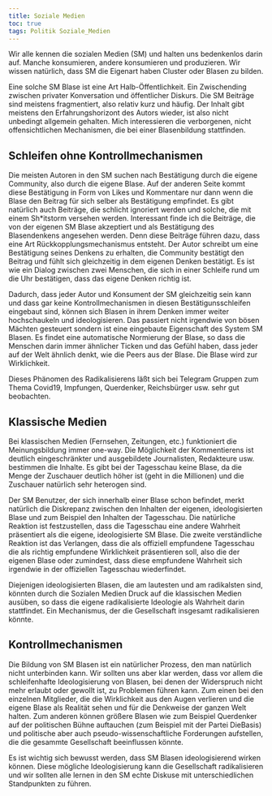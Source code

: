 ```yaml
---
title: Soziale Medien
toc: true
tags: Politik Soziale_Medien
---
```


Wir alle kennen die sozialen Medien (SM) und halten uns bedenkenlos darin auf. Manche konsumieren, andere konsumieren und produzieren. Wir wissen natürlich, dass SM die Eigenart haben Cluster oder Blasen zu bilden.

Eine solche SM Blase ist eine Art Halb-Öffentlichkeit. Ein Zwischending zwischen privater Konversation und öffentlicher Diskurs. Die SM Beiträge sind meistens fragmentiert, also relativ kurz und häufig. Der Inhalt gibt meistens den Erfahrungshorizont des Autors wieder, ist also nicht unbedingt allgemein gehalten. Mich interessieren die verborgenen, nicht offensichtlichen Mechanismen, die bei einer Blasenbildung stattfinden.

## Schleifen ohne Kontrollmechanismen

Die meisten Autoren in den SM suchen nach Bestätigung durch die eigene Community, also durch die eigene Blase. Auf der anderen Seite kommt diese Bestätigung in Form von Likes und Kommentare nur dann wenn die Blase den Beitrag für sich selber als Bestätigung empfindet. Es gibt natürlich auch Beiträge, die schlicht ignoriert werden und solche, die mit einem Sh*itstorm versehen werden. Interessant finde ich die Beiträge, die von der eigenen SM Blase akzeptiert und als Bestätigung des Blasendenkens angesehen werden. Denn diese Beiträge führen dazu, dass eine Art Rückkopplungsmechanismus entsteht. Der Autor schreibt um eine Bestätigung seines Denkens zu erhalten, die Community bestätigt den Beitrag und fühlt sich gleichzeitig in dem eigenen Denken bestätigt. Es ist wie ein Dialog zwischen zwei Menschen, die sich in einer Schleife rund um die Uhr bestätigen, dass das eigene Denken richtig ist.

Dadurch, dass jeder Autor und Konsument der SM gleichzeitig sein kann und dass gar keine Kontrollmechanismen in diesen Bestätigunsschleifen eingebaut sind, können sich Blasen in ihrem Denken immer weiter hochschaukeln und ideologisieren. Das passiert nicht irgendwie von bösen Mächten gesteuert sondern ist eine eingebaute Eigenschaft des System SM Blasen. Es findet eine automatische Normierung der Blase, so dass die Menschen darin immer ähnlicher Ticken und das Gefühl haben, dass jeder auf der Welt ähnlich denkt, wie die Peers aus der Blase. Die Blase wird zur Wirklichkeit.

Dieses Phänomen des Radikalisierens läßt sich bei Telegram Gruppen zum Thema Covid19, Impfungen, Querdenker, Reichsbürger usw. sehr gut beobachten.

## Klassische Medien

Bei klassischen Medien (Fernsehen, Zeitungen, etc.) funktioniert die Meinungsbildung immer one-way. Die Möglichkeit der Kommentierens ist deutlich eingeschränkter und ausgebildete Journalisten, Redakteure usw. bestimmen die Inhalte. Es gibt bei der Tagesschau keine Blase, da die Menge der Zuschauer deutlich höher ist (geht in die Millionen) und die Zuschauer natürlich sehr heterogen sind.

Der SM Benutzer, der sich innerhalb einer Blase schon befindet, merkt natürlich die Diskrepanz zwischen den Inhalten der eigenen, ideologisierten Blase und zum Beispiel den Inhalten der Tagesschau. Die natürliche Reaktion ist festzustellen, dass die Tagesschau eine andere Wahrheit präsentiert als die eigene, ideologisierte SM Blase. Die zweite verständliche Reaktion ist das Verlangen, dass die als offiziell empfundene Tagesschau die als richtig empfundene Wirklichkeit präsentieren soll, also die der eigenen Blase oder zumindest, dass diese empfundene Wahrheit sich irgendwie in der offiziellen Tagesschau wiederfindet.

Diejenigen ideologisierten Blasen, die am lautesten und am radikalsten sind, könnten durch die Sozialen Medien Druck auf die klassischen Medien ausüben, so dass die eigene radikalisierte Ideologie als Wahrheit darin stattfindet. Ein Mechanismus, der die Gesellschaft insgesamt radikalisieren könnte.

## Kontrollmechanismen

Die Bildung von SM Blasen ist ein natürlicher Prozess, den man natürlich nicht unterbinden kann. Wir sollten uns aber klar werden, dass vor allem die schleifenhafte Ideologisierung von Blasen, bei denen der Widerspruch nicht mehr erlaubt oder gewollt ist, zu Problemen führen kann. Zum einen bei den einzelnen Mitglieder, die die Wirklichkeit aus den Augen verlieren und die eigene Blase als Realität sehen und für die Denkweise der ganzen Welt halten. Zum anderen können größere Blasen wie zum Beispiel Querdenker auf der politischen Bühne auftauchen (zum Beispiel mit der Partei DieBasis) und politische aber auch pseudo-wissenschaftliche Forderungen aufstellen, die die gesammte Gesellschaft beeinflussen könnte.

Es ist wichtig sich bewusst werden, dass SM Blasen ideologisierend wirken können. Diese mögliche Ideologisierung kann die Gesellschaft radikalisieren und wir sollten alle lernen in den SM echte Diskuse mit unterschiedlichen Standpunkten zu führen.